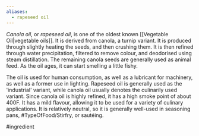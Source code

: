 ```yaml
---
aliases:
  - rapeseed oil
---
```

*Canola oil*, or *rapeseed oil*, is one of the oldest known [[Vegetable Oil|vegetable oils]]. It is derived from canola, a turnip variant. It is produced through slightly heating the seeds, and then crushing them. It is then refined through water precipitation, filtered to remove colour, and deodorised using steam distillation.
The remaining canola seeds are generally used as animal feed. As the oil ages, it can start smelling a little fishy.

The oil is used for human consumption, as well as a lubricant for machinery, as well as a former use in lighting. Rapeseed oil is generally used as the 'industrial' variant, while canola oil usually denotes the culinarily used variant. 
Since canola oil is highly refined, it has a high smoke point of about 400F. It has a mild flavour, allowing it to be used for a variety of culinary applications. It is relatively neutral, so it is generally well-used in seasoning pans, #TypeOfFood/Stirfry, or sautéing. 

#ingredient 
